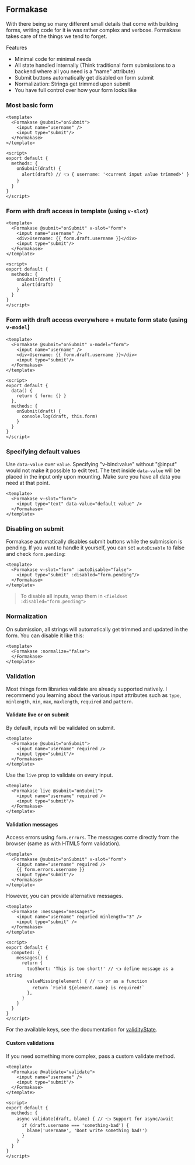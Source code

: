 ## Formakase

With there being so many different small details that come with building forms, writing code for it <strike>is</strike> was rather complex and verbose. Formakase takes care of the things we tend to forget.

Features
- Minimal code for minimal needs
- All state handled internally (Think traditional form submissions to a backend where all you need is a "name" attribute)
- Submit buttons automatically get disabled on form submit
- Normalization: Strings get trimmed upon submit
- You have full control over how your form looks like

### Most basic form

```vue
<template>
  <Formakase @submit="onSubmit">
    <input name="username" />
    <input type="submit"/>
  </Formakase>
</template>

<script>
export default {
  methods: {
    onSubmit(draft) {
      alert(draft) // 👈 { username: '<current input value trimmed>' }
    }
  }
}
</script>
```

### Form with draft access in template (using `v-slot`)

```vue
<template>
  <Formakase @submit="onSubmit" v-slot="form">
    <input name="username" />
    <div>Username: {{ form.draft.username }}</div>
    <input type="submit"/>
  </Formakase>
</template>

<script>
export default {
  methods: {
    onSubmit(draft) {
      alert(draft)
    }
  }
}
</script>
```

### Form with draft access everywhere + mutate form state (using `v-model`)

```vue
<template>
  <Formakase @submit="onSubmit" v-model="form">
    <input name="username" />
    <div>Username: {{ form.draft.username }}</div>
    <input type="submit"/>
  </Formakase>
</template>

<script>
export default {
  data() {
    return { form: {} }
  },
  methods: {
    onSubmit(draft) {
      console.log(draft, this.form)
    }
  }
}
</script>
```

### Specifying default values

Use `data-value` over `value`. Specifying "v-bind:value" without "@input" would not make it possible to edit text.
The text inside `data-value` will be placed in the input only upon mounting. Make sure you have all data you need at that point.

```vue
<template>
  <Formakase v-slot="form">
    <input type="text" data-value="default value" />
  </Formakase>
</template>
```

### Disabling on submit

Formakase automatically disables submit buttons while the submission is pending.
If you want to handle it yourself, you can set `autoDisable` to false and check `form.pending`:

```vue
<template>
  <Formakase v-slot="form" :autoDisable="false">
    <input type="submit" :disabled="form.pending"/>
  </Formakase>
</template>
```

> To disable all inputs, wrap them in `<fieldset :disabled="form.pending">`

### Normalization

On submission, all strings will automatically get trimmed and updated in the form. You can disable it like this:

```vue
<template>
  <Formakase :normalize="false">
  </Formakase>
</template>
```

### Validation

Most things form libraries validate are already supported natively. I recommend you learning about the various input attributes such as `type`, `minlength`, `min`, `max`, `maxlength`, `required` and `pattern`.

#### Validate live or on submit

By default, inputs will be validated on submit.

```vue
<template>
  <Formakase @submit="onSubmit">
    <input name="username" required />
    <input type="submit"/>
  </Formakase>
</template>
```

Use the `live` prop to validate on every input.

```vue
<template>
  <Formakase live @submit="onSubmit">
    <input name="username" required />
    <input type="submit"/>
  </Formakase>
</template>
```

#### Validation messages

Access errors using `form.errors`. The messages come directly from the browser (same as with HTML5 form validation).

```vue
<template>
  <Formakase @submit="onSubmit" v-slot="form">
    <input name="username" required />
    {{ form.errors.username }}
    <input type="submit"/>
  </Formakase>
</template>
```

However, you can provide alternative messages.

```vue
<template>
  <Formakase :messages="messages">
    <input name="username" requried minlength="3" />
    <input type="submit" />
  </Formakase>
</template>

<script>
export default {
  computed: {
    messages() {
      return {
        tooShort: 'This is too short!' // 👈 define message as a string
        valueMissing(element) { // 👈 or as a function
          return `Field ${element.name} is required!`
        },
      }
    }
  }
}
</script>
```

For the available keys, see the documentation for [validityState](https://developer.mozilla.org/en-US/docs/Web/API/ValidityState).

#### Custom validations

If you need something more complex, pass a custom validate method.

```vue
<template>
  <Formakase @validate="validate">
    <input name="username" />
    <input type="submit"/>
  </Formakase>
</template>

<script>
export default {
  methods: {
    async validate(draft, blame) { // 👈 Support for async/await
      if (draft.username === 'something-bad') {
        blame('username', 'Dont write something bad!')
      }
    }
  }
}
</script>
```
